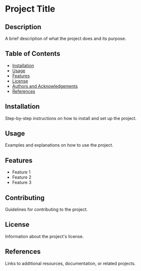 # Project Title

## Description
A brief description of what the project does and its purpose.

## Table of Contents
- [Installation](#installation)
- [Usage](#usage)
- [Features](#features)
- [License](#license)
- [Authors and Acknowledgements](#authors-and-acknowledgements)
- [References](#references)

## Installation
Step-by-step instructions on how to install and set up the project.

## Usage
Examples and explanations on how to use the project.

## Features
- Feature 1
- Feature 2
- Feature 3

## Contributing
Guidelines for contributing to the project.

## License
Information about the project's license.

## References
Links to additional resources, documentation, or related projects.
